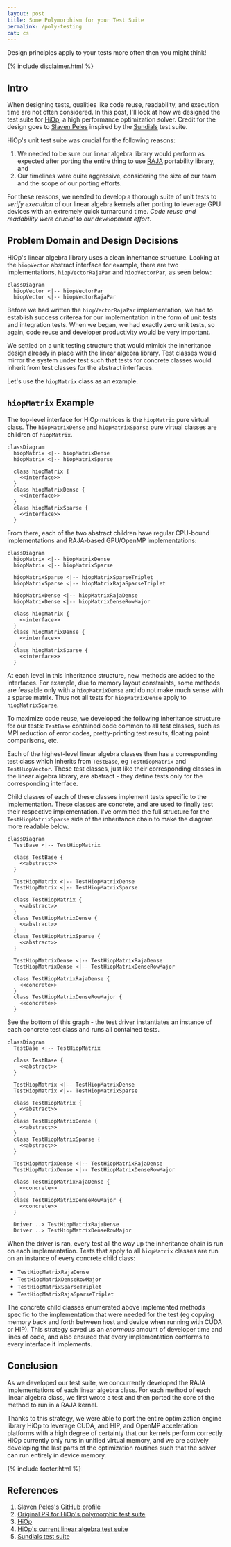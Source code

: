 ```yaml
---
layout: post
title: Some Polymorphism for your Test Suite
permalink: /poly-testing
cat: cs
---
```


Design principles apply to your tests more often then you might think!

{% include disclaimer.html %}

## Intro

When designing tests, qualities like code reuse, readability, and execution time
are not often considered.
In this post, I'll look at how we designed the test suite for
[HiOp](https://github.com/LLNL/hiop), a high performance optimization solver.
Credit for the design goes to [Slaven Peles](https://www.linkedin.com/in/slavenpeles/)
inspired by the [Sundials](https://github.com/LLNL/sundials) test suite.

HiOp's unit test suite was crucial for the following reasons:

1. We needed to be sure our linear algebra library would perform as expected
  after porting the entire thing to use [RAJA](https://github.com/LLNL/RAJA)
  portability library, and
1. Our timelines were quite aggressive, considering the size of our team and
  the scope of our porting efforts.

For these reasons, we needed to develop a thorough suite of unit tests to
*verify execution* of our linear algebra kernels after porting to leverage GPU
devices with an extremely quick turnaround time.
*Code reuse and readability were crucial to our development effort*.

## Problem Domain and Design Decisions

HiOp's linear algebra library uses a clean inheritance structure.
Looking at the `hiopVector` abstract interface for example, there are two
implementations, `hiopVectorRajaPar` and `hiopVectorPar`, as seen below:

```mermaid!
classDiagram
  hiopVector <|-- hiopVectorPar
  hiopVector <|-- hiopVectorRajaPar
```

Before we had written the `hiopVectorRajaPar` implementation, we had to establish
success criterea for our implementation in the form of unit tests and integration
tests.
When we began, we had exactly zero unit tests, so again, code reuse and
developer productivity would be very important.

We settled on a unit testing structure that would mimick the inheritance
design already in place with the linear algebra library.
Test classes would mirror the system under test such that tests for concrete
classes would inherit from test classes for the abstract interfaces.

Let's use the `hiopMatrix` class as an example.

## `hiopMatrix` Example

The top-level interface for HiOp matrices is the `hiopMatrix` pure virtual class.
The `hiopMatrixDense` and `hiopMatrixSparse` pure virtual classes are children
of `hiopMatrix`.

```mermaid!
classDiagram
  hiopMatrix <|-- hiopMatrixDense
  hiopMatrix <|-- hiopMatrixSparse

  class hiopMatrix {
    <<interface>>
  }
  class hiopMatrixDense {
    <<interface>>
  }
  class hiopMatrixSparse {
    <<interface>>
  }
```

From there, each of the two abstract children have regular CPU-bound
implementations and RAJA-based GPU/OpenMP implementations:

```mermaid!
classDiagram
  hiopMatrix <|-- hiopMatrixDense
  hiopMatrix <|-- hiopMatrixSparse

  hiopMatrixSparse <|-- hiopMatrixSparseTriplet
  hiopMatrixSparse <|-- hiopMatrixRajaSparseTriplet

  hiopMatrixDense <|-- hiopMatrixRajaDense
  hiopMatrixDense <|-- hiopMatrixDenseRowMajor

  class hiopMatrix {
    <<interface>>
  }
  class hiopMatrixDense {
    <<interface>>
  }
  class hiopMatrixSparse {
    <<interface>>
  }
```

At each level in this inheritance structure, new methods are added to the interfaces.
For example, due to memory layout constraints, some methods are feasable only with a
`hiopMatrixDense` and do not make much sense with a sparse matrix.
Thus not all tests for `hiopMatrixDense` apply to `hiopMatrixSparse`.

To maximize code reuse, we developed the following inheritance structure for our tests:
`TestBase` contained code common to all test classes, such as MPI reduction of
error codes, pretty-printing test results, floating point comparisons, etc.

Each of the highest-level linear algebra classes then has a corresponding test
class which inherits from `TestBase`, eg `TestHiopMatrix` and `TestHiopVector`.
These test classes, just like their corresponding classes in the linear algebra
library, are abstract - they define tests only for the corresponding interface.

Child classes of each of these classes implement tests specific to the implementation.
These classes are concrete, and are used to finally test their respective implementation.
I've ommitted the full structure for the `TestHiopMatrixSparse` side of the
inheritance chain to make the diagram more readable below.

```mermaid!
classDiagram
  TestBase <|-- TestHiopMatrix

  class TestBase {
    <<abstract>>
  }

  TestHiopMatrix <|-- TestHiopMatrixDense
  TestHiopMatrix <|-- TestHiopMatrixSparse

  class TestHiopMatrix {
    <<abstract>>
  }
  class TestHiopMatrixDense {
    <<abstract>>
  }
  class TestHiopMatrixSparse {
    <<abstract>>
  }

  TestHiopMatrixDense <|-- TestHiopMatrixRajaDense
  TestHiopMatrixDense <|-- TestHiopMatrixDenseRowMajor

  class TestHiopMatrixRajaDense {
    <<concrete>>
  }
  class TestHiopMatrixDenseRowMajor {
    <<concrete>>
  }
```

See the bottom of this graph - the test driver instantiates an instance of
each concrete test class and runs all contained tests.

```mermaid!
classDiagram
  TestBase <|-- TestHiopMatrix

  class TestBase {
    <<abstract>>
  }

  TestHiopMatrix <|-- TestHiopMatrixDense
  TestHiopMatrix <|-- TestHiopMatrixSparse

  class TestHiopMatrix {
    <<abstract>>
  }
  class TestHiopMatrixDense {
    <<abstract>>
  }
  class TestHiopMatrixSparse {
    <<abstract>>
  }

  TestHiopMatrixDense <|-- TestHiopMatrixRajaDense
  TestHiopMatrixDense <|-- TestHiopMatrixDenseRowMajor

  class TestHiopMatrixRajaDense {
    <<concrete>>
  }
  class TestHiopMatrixDenseRowMajor {
    <<concrete>>
  }

  Driver ..> TestHiopMatrixRajaDense
  Driver ..> TestHiopMatrixDenseRowMajor
```

When the driver is ran, every test all the way up the inheritance chain is run
on each implementation.
Tests that apply to all `hiopMatrix` classes are run on an instance of every
concrete child class:

* `TestHiopMatrixRajaDense`
* `TestHiopMatrixDenseRowMajor`
* `TestHiopMatrixSparseTriplet`
* `TestHiopMatrixRajaSparseTriplet`

The concrete child classes enumerated above implemented methods specific to the
implementation that were needed for the test (eg copying memory back and forth
between host and device when running with CUDA or HIP).
This strategy saved us an *enormous* amount of developer time and lines of code,
and also ensured that every implementation conforms to every interface it implements.

## Conclusion

As we developed our test suite, we concurrently developed the RAJA
implementations of each linear algebra class.
For each method of each linear algebra class, we first wrote a test and then
ported the core of the method to run in a RAJA kernel.

Thanks to this strategy, we were able to port the entire optimization engine
library HiOp to leverage CUDA, and HIP, and OpenMP acceleration platforms with
a high degree of certainty that our kernels perform correctly.
HiOp currently only runs in unified virtual memory, and we are actively
developing the last parts of the optimization routines such that the solver can
run entirely in device memory.

{% include footer.html %}

## References

1. [Slaven Peles's GitHub profile](https://github.com/pelesh)
1. [Original PR for HiOp's polymorphic test suite](https://github.com/LLNL/hiop/pull/41)
1. [HiOp](https://github.com/LLNL/hiop)
1. [HiOp's current linear algebra test suite](https://github.com/LLNL/hiop/tree/master/tests/LinAlg)
1. [Sundials test suite](https://github.com/LLNL/sundials/tree/master/test/unit_tests/arkode)
